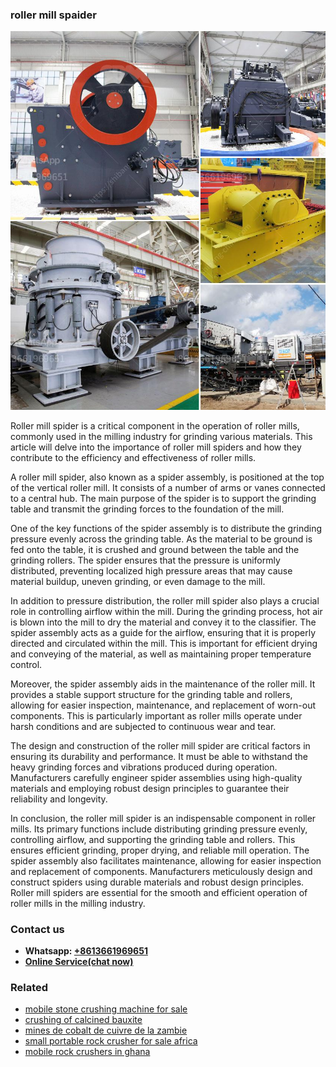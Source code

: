 <h3>roller mill spaider</h3><img src='1708663583.jpg' alt=''><p>Roller mill spider is a critical component in the operation of roller mills, commonly used in the milling industry for grinding various materials. This article will delve into the importance of roller mill spiders and how they contribute to the efficiency and effectiveness of roller mills.</p><p>A roller mill spider, also known as a spider assembly, is positioned at the top of the vertical roller mill. It consists of a number of arms or vanes connected to a central hub. The main purpose of the spider is to support the grinding table and transmit the grinding forces to the foundation of the mill.</p><p>One of the key functions of the spider assembly is to distribute the grinding pressure evenly across the grinding table. As the material to be ground is fed onto the table, it is crushed and ground between the table and the grinding rollers. The spider ensures that the pressure is uniformly distributed, preventing localized high pressure areas that may cause material buildup, uneven grinding, or even damage to the mill.</p><p>In addition to pressure distribution, the roller mill spider also plays a crucial role in controlling airflow within the mill. During the grinding process, hot air is blown into the mill to dry the material and convey it to the classifier. The spider assembly acts as a guide for the airflow, ensuring that it is properly directed and circulated within the mill. This is important for efficient drying and conveying of the material, as well as maintaining proper temperature control.</p><p>Moreover, the spider assembly aids in the maintenance of the roller mill. It provides a stable support structure for the grinding table and rollers, allowing for easier inspection, maintenance, and replacement of worn-out components. This is particularly important as roller mills operate under harsh conditions and are subjected to continuous wear and tear.</p><p>The design and construction of the roller mill spider are critical factors in ensuring its durability and performance. It must be able to withstand the heavy grinding forces and vibrations produced during operation. Manufacturers carefully engineer spider assemblies using high-quality materials and employing robust design principles to guarantee their reliability and longevity.</p><p>In conclusion, the roller mill spider is an indispensable component in roller mills. Its primary functions include distributing grinding pressure evenly, controlling airflow, and supporting the grinding table and rollers. This ensures efficient grinding, proper drying, and reliable mill operation. The spider assembly also facilitates maintenance, allowing for easier inspection and replacement of components. Manufacturers meticulously design and construct spiders using durable materials and robust design principles. Roller mill spiders are essential for the smooth and efficient operation of roller mills in the milling industry.</p><h3>Contact us</h3><ul><li><strong>Whatsapp:&nbsp;<a href="https://wa.me/8613661969651">+8613661969651</a></strong></li><li><a href="https://swt.shibang-china.com/?git&amp;zhl&amp;roller mill spaider"><strong>Online Service(chat now)</strong></a></li></ul><h3>Related</h3><ul><li><a href='mobile stone crushing machine for sale.md'>mobile stone crushing machine for sale</a></li><li><a href='crushing of calcined bauxite.md'>crushing of calcined bauxite</a></li><li><a href='mines de cobalt de cuivre de la zambie.md'>mines de cobalt de cuivre de la zambie</a></li><li><a href='small portable rock crusher for sale africa.md'>small portable rock crusher for sale africa</a></li><li><a href='mobile rock crushers in ghana.md'>mobile rock crushers in ghana</a></li></ul>
